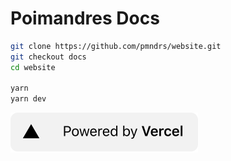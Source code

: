 # Poimandres Docs

```bash
git clone https://github.com/pmndrs/website.git
git checkout docs
cd website

yarn
yarn dev
```

[![Powered by Vercel](public/vercel.svg)](https://vercel.com/?utm_source=pmndrs&utm_campaign=oss)
